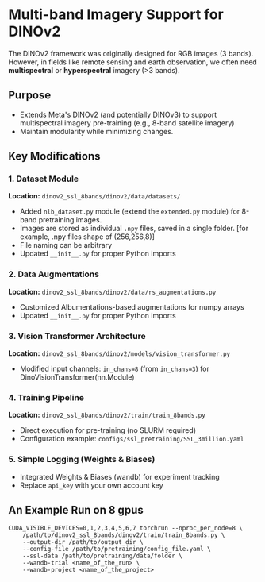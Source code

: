 # Multi-band Imagery Support for DINOv2
The DINOv2 framework was originally designed for RGB images (3 bands). However, in fields like remote sensing and earth observation, we often need **multispectral** or **hyperspectral** imagery (>3 bands).

## Purpose

- Extends Meta's DINOv2 (and potentially DINOv3) to support multispectral imagery pre-training (e.g., 8-band satellite imagery) 
- Maintain modularity while minimizing changes.



## Key Modifications

### 1. Dataset Module
**Location:** `dinov2_ssl_8bands/dinov2/data/datasets/`

- Added `nlb_dataset.py` module (extend the `extended.py` module) for 8-band pretraining images.
- Images are stored as individual `.npy` files, saved in a single folder. [for example, .npy files shape of (256,256,8)]
- File naming can be arbitrary
- Updated `__init__.py` for proper Python imports

### 2. Data Augmentations
**Location:** `dinov2_ssl_8bands/dinov2/data/rs_augmentations.py`

- Customized Albumentations-based augmentations for numpy arrays 
- Updated `__init__.py` for proper Python imports

### 3. Vision Transformer Architecture
**Location:** `dinov2_ssl_8bands/dinov2/models/vision_transformer.py`

- Modified input channels: `in_chans=8` (from `in_chans=3`) for DinoVisionTransformer(nn.Module)

### 4. Training Pipeline
**Location:** `dinov2_ssl_8bands/dinov2/train/train_8bands.py`

- Direct execution for pre-training (no SLURM required)
- Configuration example: `configs/ssl_pretraining/SSL_3million.yaml`

### 5. Simple Logging (Weights & Biases)
- Integrated Weights & Biases (wandb) for experiment tracking
- Replace `api_key` with your own account key

## An Example Run on 8 gpus

```
CUDA_VISIBLE_DEVICES=0,1,2,3,4,5,6,7 torchrun --nproc_per_node=8 \
    /path/to/dinov2_ssl_8bands/dinov2/train/train_8bands.py \
    --output-dir /path/to/output_dir \
    --config-file /path/to/pretraining/config_file.yaml \
    --ssl-data /path/to/pretraining/data/folder \
    --wandb-trial <name_of_the_run> \
    --wandb-project <name_of_the_project>
```